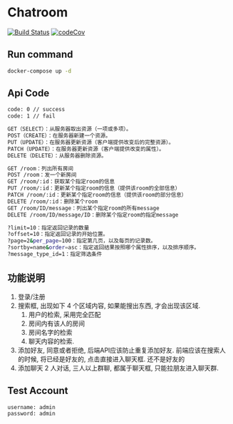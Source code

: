 # Chatroom

[![Build Status](https://travis-ci.org/pengliheng/chatroom.svg?branch=develop)](https://travis-ci.org/pengliheng/chatroom)
[![codeCov](https://codecov.io/gh/pengliheng/chatroom/branch/develop/graph/badge.svg)](https://codecov.io/gh/pengliheng/chatroom)

## Run command

```bash
docker-compose up -d
```

## Api Code

```bash
code: 0 // success
code: 1 // fail

GET（SELECT）：从服务器取出资源（一项或多项）。
POST（CREATE）：在服务器新建一个资源。
PUT（UPDATE）：在服务器更新资源（客户端提供改变后的完整资源）。
PATCH（UPDATE）：在服务器更新资源（客户端提供改变的属性）。
DELETE（DELETE）：从服务器删除资源。

GET /room：列出所有房间
POST /room：发一个新房间
GET /room/:id：获取某个指定room的信息
PUT /room/:id：更新某个指定room的信息（提供该room的全部信息）
PATCH /room/:id：更新某个指定room的信息（提供该room的部分信息）
DELETE /room/:id：删除某个room
GET /room/ID/message：列出某个指定room的所有message
DELETE /room/ID/message/ID：删除某个指定room的指定message

?limit=10：指定返回记录的数量
?offset=10：指定返回记录的开始位置。
?page=2&per_page=100：指定第几页，以及每页的记录数。
?sortby=name&order=asc：指定返回结果按照哪个属性排序，以及排序顺序。
?message_type_id=1：指定筛选条件
```

## 功能说明

1. 登录/注册
2. 搜索框, 出现如下 4 个区域内容, 如果能搜出东西, 才会出现该区域.
   1. 用户的检索, 采用完全匹配
   2. 房间内有该人的房间
   3. 房间名字的检索
   4. 聊天内容的检索.
3. 添加好友, 同意或者拒绝, 后端API应该防止重复添加好友. 前端应该在搜索人的时候, 将已经是好友的, 点击直接进入聊天框. 还不是好友的
4. 添加聊天 2 人对话, 三人以上群聊, 都属于聊天框, 只能拉朋友进入聊天群.

## Test Account

```
username: admin
password: admin
```
